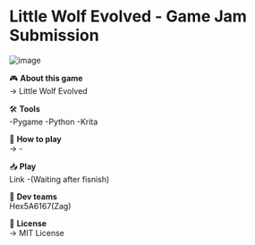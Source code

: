 # Little Wolf Evolved - Game Jam Submission  
![image](https://github.com/user-attachments/assets/80addacf-e986-4524-b33e-39f334a64cb4)


🎮 **About this game**  
→ Little Wolf Evolved

🛠️ **Tools**  
-Pygame
-Python
-Krita

🎯 **How to play**  
→ -

📥 **Play**  
Link
  -(Waiting after fisnish)

👥 **Dev teams**  
  Hex5A6167(Zag)

📜 **License**  
→ MIT License  
